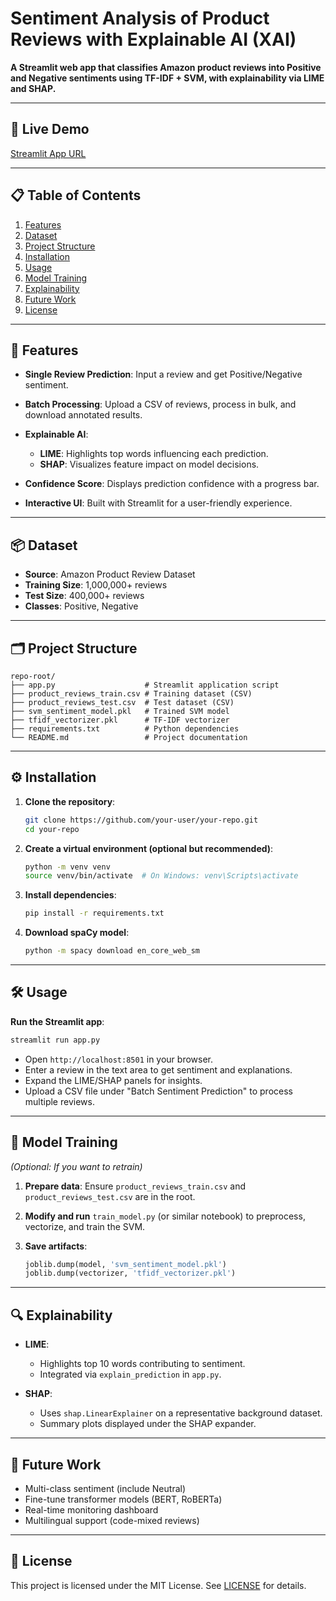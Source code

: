 # Sentiment Analysis of Product Reviews with Explainable AI (XAI)

**A Streamlit web app that classifies Amazon product reviews into Positive and Negative sentiments using TF-IDF + SVM, with explainability via LIME and SHAP.**

---

## 🚀 Live Demo

[Streamlit App URL](https://share.streamlit.io/your-user/your-repo/app.py)

---

## 📋 Table of Contents

1. [Features](#features)
2. [Dataset](#dataset)
3. [Project Structure](#project-structure)
4. [Installation](#installation)
5. [Usage](#usage)
6. [Model Training](#model-training)
7. [Explainability](#explainability)
8. [Future Work](#future-work)
9. [License](#license)

---

## 🌟 Features

* **Single Review Prediction**: Input a review and get Positive/Negative sentiment.
* **Batch Processing**: Upload a CSV of reviews, process in bulk, and download annotated results.
* **Explainable AI**:

  * **LIME**: Highlights top words influencing each prediction.
  * **SHAP**: Visualizes feature impact on model decisions.
* **Confidence Score**: Displays prediction confidence with a progress bar.
* **Interactive UI**: Built with Streamlit for a user-friendly experience.

---

## 📦 Dataset

* **Source**: Amazon Product Review Dataset
* **Training Size**: 1,000,000+ reviews
* **Test Size**: 400,000+ reviews
* **Classes**: Positive, Negative

---

## 🗂️ Project Structure

```plaintext
repo-root/
├── app.py                    # Streamlit application script
├── product_reviews_train.csv # Training dataset (CSV)
├── product_reviews_test.csv  # Test dataset (CSV)
├── svm_sentiment_model.pkl   # Trained SVM model
├── tfidf_vectorizer.pkl      # TF-IDF vectorizer
├── requirements.txt          # Python dependencies
└── README.md                 # Project documentation
```

---

## ⚙️ Installation

1. **Clone the repository**:

   ```bash
   git clone https://github.com/your-user/your-repo.git
   cd your-repo
   ```

2. **Create a virtual environment (optional but recommended)**:

   ```bash
   python -m venv venv
   source venv/bin/activate  # On Windows: venv\Scripts\activate
   ```

3. **Install dependencies**:

   ```bash
   pip install -r requirements.txt
   ```

4. **Download spaCy model**:

   ```bash
   python -m spacy download en_core_web_sm
   ```

---

## 🛠️ Usage

**Run the Streamlit app**:

```bash
streamlit run app.py
```

* Open `http://localhost:8501` in your browser.
* Enter a review in the text area to get sentiment and explanations.
* Expand the LIME/SHAP panels for insights.
* Upload a CSV file under "Batch Sentiment Prediction" to process multiple reviews.

---

## 🔄 Model Training

*(Optional: If you want to retrain)*

1. **Prepare data**: Ensure `product_reviews_train.csv` and `product_reviews_test.csv` are in the root.
2. **Modify and run** `train_model.py` (or similar notebook) to preprocess, vectorize, and train the SVM.
3. **Save artifacts**:

   ```python
   joblib.dump(model, 'svm_sentiment_model.pkl')
   joblib.dump(vectorizer, 'tfidf_vectorizer.pkl')
   ```

---

## 🔍 Explainability

* **LIME**:

  * Highlights top 10 words contributing to sentiment.
  * Integrated via `explain_prediction` in `app.py`.

* **SHAP**:

  * Uses `shap.LinearExplainer` on a representative background dataset.
  * Summary plots displayed under the SHAP expander.

---

## 🔮 Future Work

* Multi-class sentiment (include Neutral)
* Fine-tune transformer models (BERT, RoBERTa)
* Real-time monitoring dashboard
* Multilingual support (code-mixed reviews)

---

## 📄 License

This project is licensed under the MIT License. See [LICENSE](LICENSE) for details.
